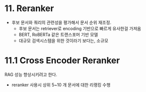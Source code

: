 # 11. Reranker 

- 후보 문서와 쿼리의 관련성을 평가해서 문서 순위 재조정.
  - 후보 문서는 retriever로 encoding 기반으로 빠르게 유사한걸 가져옴 
  - BERT, RoBERTa 같은 트랜스포머 기반 모델 
  - 대규모 검색시스템을 위한 것이라기 보다는, 소규모

# 11.1 Cross Encoder Reranker

RAG 성능 향상시키려고 한다. 
- reranker 사용시 상위 5~10 개 문서에 대한 리랭킹 수행

